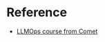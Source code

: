 # Reference
- [LLMOps course from Comet](https://apps.courses.comet.com/learning/course/course-v1:Comet+101+1/home)